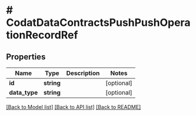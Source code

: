 # # CodatDataContractsPushPushOperationRecordRef

## Properties

Name | Type | Description | Notes
------------ | ------------- | ------------- | -------------
**id** | **string** |  | [optional]
**data_type** | **string** |  | [optional]

[[Back to Model list]](../../README.md#models) [[Back to API list]](../../README.md#endpoints) [[Back to README]](../../README.md)
